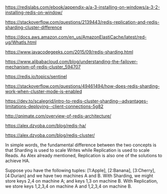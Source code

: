 https://redislabs.com/ebook/appendix-a/a-3-installing-on-windows/a-3-2-installing-redis-on-window/

https://stackoverflow.com/questions/2139443/redis-replication-and-redis-sharding-cluster-difference

https://docs.aws.amazon.com/en_us/AmazonElastiCache/latest/red-ug/WhatIs.html

https://www.javacodegeeks.com/2015/09/redis-sharding.html

https://www.alibabacloud.com/blog/understanding-the-failover-mechanism-of-redis-cluster_594707

https://redis.io/topics/sentinel

https://stackoverflow.com/questions/49461494/how-does-redis-sharding-work-when-cluster-mode-is-enabled

https://dev.to/scalegrid/intro-to-redis-cluster-sharding--advantages-limitations-deploying--client-connections-5g82

http://qnimate.com/overview-of-redis-architecture/

https://alex.dzyoba.com/blog/redis-ha/

https://alex.dzyoba.com/blog/redis-cluster/

In simple words, the fundamental difference between the two concepts is that Sharding is used to scale Writes while Replication is used to scale Reads. As Alex already mentioned, Replication is also one of the solutions to achieve HA.

Suppose you have the following tuples: [1:Apple], [2:Banana], [3:Cherry], [4:Durian] and we have two machines A and B. With Sharding, we might store keys 2,4 on machine A; and keys 1,3 on machine B. With Replication, we store keys 1,2,3,4 on machine A and 1,2,3,4 on machine B.




